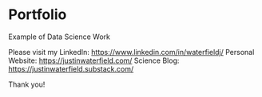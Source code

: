# Portfolio
Example of Data Science Work

Please visit my LinkedIn: https://www.linkedin.com/in/waterfieldj/
Personal Website: https://justinwaterfield.com/
Science Blog: https://justinwaterfield.substack.com/

Thank you!
